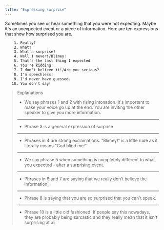 ```yaml
---
title: "Expressing surprise"
---
```


Sometimes you see or hear something that you were not expecting. Maybe it's an unexpected event or a piece of information. Here are ten expressions that show how surprised you are.

```txt
    1. Really?
    2. What?
    3. What a surprise!
    4. Well I never!/Blimey!
    5. That's the last thing I expected
    6. You're kidding!
    7. I don't believe it!/Are you serious?
    8. I'm speechless!
    9. I'd never have guessed.
   10. You don't say!
```

> Explanations
>
> - We say phrases 1 and 2 with rising intonation. It's important to make your voice go up at the end. You are inviting the other speaker to give you more information.
>
> ---
>
> - Phrase 3 is a general expression of surprise
>
> ---
>
> - Phrases in 4 are strong exclamations. "Blimey!" is a little rude as it literally means "God blind me!"
>
> ---
>
> - We say phrase 5 when something is completely different to what you expected - after a surprising event.
>
> ---
>
> - Phrases in 6 and 7 are saying that we really don't believe the information.
>
> ---
>
> - Phrase 8 is saying that you are so surprised that you can't speak.
>
> ---
>
> - Phrase 10 is a little old fashioned. If people say this nowadays, they are probably being sarcastic and they really mean that it isn't surprising at all.
